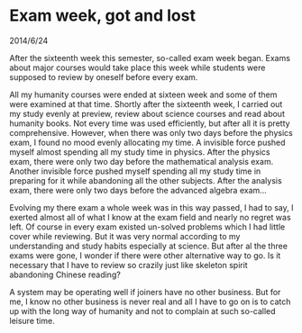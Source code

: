 # Exam week, got and lost
2014/6/24

After the sixteenth week this semester, so-called exam week began. Exams about major courses would take place this week while students were supposed to review by oneself before every exam.

All my humanity courses were ended at sixteen week and some of them were examined at that time. Shortly after the sixteenth week, I carried out my study evenly at preview, review about science courses and read about humanity books. Not every time was used efficiently, but after all it is pretty comprehensive. However, when there was only two days before the physics exam, I found no mood evenly allocating my time. A invisible force pushed myself almost spending all my study time in physics. After the physics exam, there were only two day before the mathematical analysis exam. Another invisible force pushed myself spending all my study time in preparing for it while abandoning all the other subjects. After the analysis exam, there were only two days before the advanced algebra exam...

Evolving my there exam a whole week was in this way passed, I had to say, I exerted almost all of what I know at the exam field and nearly no regret was left. Of course in every exam existed un-solved problems which I had little cover while reviewing. But it was very normal according to my understanding and study habits especially at science. But after al the three exams were gone, I wonder if there were other alternative way to go. Is it necessary that I have to review so crazily just like skeleton spirit abandoning Chinese reading?

A system may be operating well if joiners have no other business. But for me, I know no other business is never real and all I have to go on is to catch up with the long way of humanity and not to complain at such so-called leisure time.  
